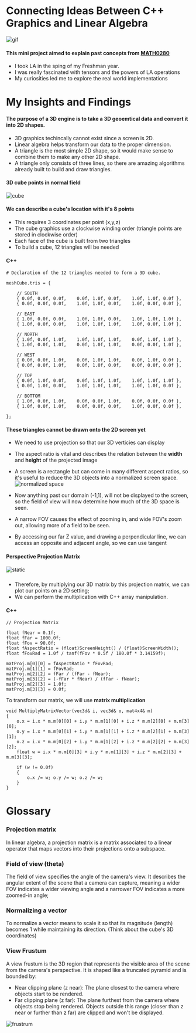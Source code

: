 # Connecting Ideas Between C++ Graphics and Linear Algebra

![gif](https://github.com/user-attachments/assets/e739e446-7e70-4158-8abf-1b3d9dcc05d3)

#### This mini project aimed to explain past concepts from [MATH0280](https://catalog.upp.pitt.edu/preview_course_nopop.php?catoid=5&coid=6923)
- I took LA in the sping of my Freshman year.
- I was really fascinated with tensors and the powers of LA operations
- My curiosities led me to explore the real world implementations

# My Insights and Findings

#### The purpose of a 3D engine is to take a 3D geoemtical data and convert it into 2D shapes.
- 3D graphics techincally cannot exist since a screen is 2D.
- Linear algebra  helps transform our data to the proper dimension.
- A triangle is the most simple 2D shape, so it would make sense to combine them to make any other 2D shape.
- A triangle only consists of three lines, so there are amazing algorithms already built to build and draw triangles.

#### 3D cube points in normal field
![cube](https://www.math.brown.edu/tbanchof/Beyond3d/Images/chapter8/image04.jpg)

#### We can describe a cube's location with it's 8 points
- This requires 3 coordinates per point (x,y,z)
- The cube graphics use a clockwise winding order (triangle points are stored in clockwise order)
- Each face of the cube is built from two triangles
- To build a cube, 12 triangles will be needed

#### C++ 
```
# Declaration of the 12 triangles needed to form a 3D cube.

meshCube.tris = {

	// SOUTH
	{ 0.0f, 0.0f, 0.0f,    0.0f, 1.0f, 0.0f,    1.0f, 1.0f, 0.0f },
	{ 0.0f, 0.0f, 0.0f,    1.0f, 1.0f, 0.0f,    1.0f, 0.0f, 0.0f },

	// EAST                                                      
	{ 1.0f, 0.0f, 0.0f,    1.0f, 1.0f, 0.0f,    1.0f, 1.0f, 1.0f },
	{ 1.0f, 0.0f, 0.0f,    1.0f, 1.0f, 1.0f,    1.0f, 0.0f, 1.0f },

	// NORTH                                                     
	{ 1.0f, 0.0f, 1.0f,    1.0f, 1.0f, 1.0f,    0.0f, 1.0f, 1.0f },
	{ 1.0f, 0.0f, 1.0f,    0.0f, 1.0f, 1.0f,    0.0f, 0.0f, 1.0f },

	// WEST                                                      
	{ 0.0f, 0.0f, 1.0f,    0.0f, 1.0f, 1.0f,    0.0f, 1.0f, 0.0f },
	{ 0.0f, 0.0f, 1.0f,    0.0f, 1.0f, 0.0f,    0.0f, 0.0f, 0.0f },

	// TOP                                                       
	{ 0.0f, 1.0f, 0.0f,    0.0f, 1.0f, 1.0f,    1.0f, 1.0f, 1.0f },
	{ 0.0f, 1.0f, 0.0f,    1.0f, 1.0f, 1.0f,    1.0f, 1.0f, 0.0f },

	// BOTTOM                                                    
	{ 1.0f, 0.0f, 1.0f,    0.0f, 0.0f, 1.0f,    0.0f, 0.0f, 0.0f },
	{ 1.0f, 0.0f, 1.0f,    0.0f, 0.0f, 0.0f,    1.0f, 0.0f, 0.0f },

};
```

#### These triangles cannot be drawn onto the 2D screen yet
- We need to use projection so that our 3D verticies can display
- The aspect ratio is vital and describes the relation between the **width** and **height** of the projected image
- A screen is a rectangle but can come in many different aspect ratios, so it's useful to reduce the 3D objects into a normalized screen space. 
![normalized space](https://i.sstatic.net/WNfIA.png)
- Now anything past our domain (-1,1), will not be displayed to the screen, so the field of view will now determine how much of the 3D space is seen.
- A narrow FOV causes the effect of zooming in, and wide FOV's zoom out, allowing more of a field to be seen.


- By accessing our far Z value, and drawing a perpendicular line, we can access an opposite and adjacent angle, so we can use tangent

#### Perspective Projection Matrix

![static](https://i.sstatic.net/1qkwc.png)
#####
- Therefore, by multiplying our 3D matrix by this projection matrix, we can plot our points on a 2D setting; 
- We can perform the multiplication with C++ array manipulation.

#### C++
```
// Projection Matrix

float fNear = 0.1f;
float fFar = 1000.0f;
float fFov = 90.0f;
float fAspectRatio = (float)ScreenHeight() / (float)ScreenWidth();
float fFovRad = 1.0f / tanf(fFov * 0.5f / 180.0f * 3.14159f);

matProj.m[0][0] = fAspectRatio * fFovRad;
matProj.m[1][1] = fFovRad;
matProj.m[2][2] = fFar / (fFar - fNear);
matProj.m[3][2] = (-fFar * fNear) / (fFar - fNear);
matProj.m[2][3] = 1.0f;
matProj.m[3][3] = 0.0f;
```

To transform our matrix, we will use **matrix multiplication**


```
void MultiplyMatrixVector(vec3d& i, vec3d& o, mat4x4& m)
{
	o.x = i.x * m.m[0][0] + i.y * m.m[1][0] + i.z * m.m[2][0] + m.m[3][0];
	o.y = i.x * m.m[0][1] + i.y * m.m[1][1] + i.z * m.m[2][1] + m.m[3][1];
	o.z = i.x * m.m[0][2] + i.y * m.m[1][2] + i.z * m.m[2][2] + m.m[3][2];
	float w = i.x * m.m[0][3] + i.y * m.m[1][3] + i.z * m.m[2][3] + m.m[3][3];

	if (w != 0.0f)
	{
		o.x /= w; o.y /= w; o.z /= w;
	}
}
```
# Glossary
### Projection matrix
In linear algebra, a projection matrix is a matrix associated to a linear operator that maps vectors into their projections onto a subspace.

### Field of view (theta)
The field of view specifies the angle of the camera's view. It describes the angular extent of the scene that a camera can capture, meaning a wider FOV indicates a wider viewing angle and a narrower FOV indicates a more zoomed-in angle;

### Normalizing a vector
To normalize a vector means to scale it so that its magnitude (length) becomes 1 while maintaining its direction. (Think about the cube's 3D coordinates)

### View Frustum 
A view frustum is the 3D region that represents the visible area of the scene from the camera's perspective. It is shaped like a truncated pyramid and is bounded by:
- Near clipping plane (z near): The plane closest to the camera where objects start to be rendered. 
- Far clipping plane (z far): The plane furthest from the camera where objects stop being rendered. 
Objects outside this range (closer than z near​ or further than z far) are clipped and won't be displayed.

![frustrum](https://www.google.com/url?sa=i&url=https%3A%2F%2Fen.wikipedia.org%2Fwiki%2FViewing_frustum&psig=AOvVaw1qZenTco5XxZwAQ4J9wRKp&ust=1736987337175000&source=images&cd=vfe&opi=89978449&ved=0CBAQjRxqFwoTCIj46qK89ooDFQAAAAAdAAAAABAE)
